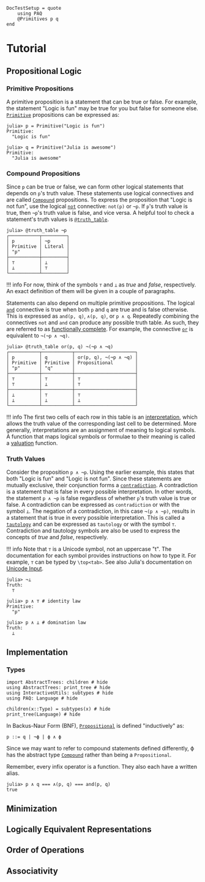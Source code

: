 
```@meta
DocTestSetup = quote
    using PAQ
    @Primitives p q
end
```

# Tutorial

## Propositional Logic

### Primitive Propositions

A primitive proposition is a statement that can be true or false. For example, the statement "Logic is fun" may be true for you but false for someone else. [`Primitive`](@ref) propositions can be expressed as:

```jldoctest tutorial
julia> p = Primitive("Logic is fun")
Primitive:
  "Logic is fun"

julia> q = Primitive("Julia is awesome")
Primitive:
  "Julia is awesome"
```


### Compound Propositions

Since ```p``` can be true or false, we can form other logical statements that depends on ```p```'s truth value. These statements use logical connectives and are called [`Compound`](@ref) propositions. To express the proposition that "Logic is not fun", use the logical [`not`](@ref) connective: ```not(p)``` or ```¬p```.  If ```p```'s truth value is true, then ```¬p```'s truth value is false, and vice versa. A helpful tool to check a statement's truth values is [`@truth_table`](@ref).

```jldoctest tutorial
julia> @truth_table ¬p
┌───────────┬─────────┐
│ p         │ ¬p      │
│ Primitive │ Literal │
│ "p"       │         │
├───────────┼─────────┤
│ ⊤         │ ⊥       │
│ ⊥         │ ⊤       │
└───────────┴─────────┘
```

!!! info
    For now, think of the symbols ```⊤``` and ```⊥``` as *true* and *false*, respectively. An exact definition of them will be given in a couple of paragraphs.

Statements can also depend on multiple primitive propositions. The logical [`and`](@ref) connective is true when both ```p``` and ```q``` are true and is false otherwise. This is expressed as ```and(p, q)```, ```∧(p, q)```, or ```p ∧ q```. Repeatedly combining the connectives ```not``` and ```and``` can produce any possible truth table. As such, they are referred to as [functionally complete](https://en.wikipedia.org/wiki/Functional_completeness). For example, the connective [`or`](@ref) is equivalent to ```¬(¬p ∧ ¬q)```.

```jldoctest tutorial
julia> @truth_table or(p, q) ¬(¬p ∧ ¬q)
┌───────────┬───────────┬──────────────────────┐
│ p         │ q         │ or(p, q), ¬(¬p ∧ ¬q) │
│ Primitive │ Primitive │ Propositional        │
│ "p"       │ "q"       │                      │
├───────────┼───────────┼──────────────────────┤
│ ⊤         │ ⊤         │ ⊤                    │
│ ⊤         │ ⊥         │ ⊤                    │
├───────────┼───────────┼──────────────────────┤
│ ⊥         │ ⊤         │ ⊤                    │
│ ⊥         │ ⊥         │ ⊥                    │
└───────────┴───────────┴──────────────────────┘
```

!!! info
    The first two cells of each row in this table is an [interpretation](https://en.wikipedia.org/wiki/Interpretation_(logic)), which allows the truth value of the corresponding last cell to be determined. More generally, interpretations are an assignment of meaning to logical symbols. A function that maps logical symbols or formulae to their meaning is called a [valuation](https://en.wikipedia.org/wiki/Valuation_(logic)) function.


### Truth Values

Consider the proposition ```p ∧ ¬p```. Using the earlier example, this states that both "Logic is fun" and "Logic is not fun". Since these statements are mutually exclusive, their conjunction forms a [`contradiction`](@ref). A contradiction is a statement that is false in every possible interpretation. In other words, the statement ```p ∧ ¬p``` is false regardless of whether ```p```'s truth value is true or false. A contradiction can be expressed as ```contradiction``` or with the symbol ```⊥```. The negation of a contradiction, in this case ```¬(p ∧ ¬p)```, results in a statement that is true in every possible interpretation. This is called a [`tautology`](@ref) and can be expressed as ```tautology``` or with the symbol ```⊤```. Contradiction and tautology symbols are also be used to express the concepts of *true* and *false*, respectively.

!!! info
    Note that ```⊤``` is a Unicode symbol, not an uppercase "t". The documentation for each symbol provides instructions on how to type it. For example, ```⊤``` can be typed by ```\top<tab>```. See also Julia's documentation on [Unicode Input](https://docs.julialang.org/en/v1/manual/unicode-input/).

```jldoctest
julia> ¬⊥
Truth:
  ⊤

julia> p ∧ ⊤ # identity law
Primitive:
  "p"

julia> p ∧ ⊥ # domination law
Truth:
  ⊥
```


## Implementation

### Types

```@example
import AbstractTrees: children # hide
using AbstractTrees: print_tree # hide
using InteractiveUtils: subtypes # hide
using PAQ: Language # hide

children(x::Type) = subtypes(x) # hide
print_tree(Language) # hide
```


In Backus-Naur Form (BNF), [`Propositional`](@ref) is defined "inductively" as:

```
p ::= q | ¬ϕ | ϕ ∧ ϕ
```

Since we may want to refer to compound statements defined differently, ϕ has the abstract type [`Compound`](@ref) rather than being a ```Propositional```.



Remember, every infix operator is a function. They also each have a written alias.

```jldoctest tutorial
julia> p ∧ q === ∧(p, q) === and(p, q)
true
```


## Minimization

## Logically Equivalent Representations

## Order of Operations

## Associativity
